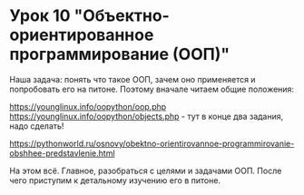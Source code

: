 # Урок 10 "Объектно-ориентированное программирование (ООП)"

Наша задача: понять что такое ООП, зачем оно применяется и попробовать его на питоне. Поэтому вначале читаем общие положения:

https://younglinux.info/oopython/oop.php
https://younglinux.info/oopython/objects.php - тут в конце два задания, надо сделать!

https://pythonworld.ru/osnovy/obektno-orientirovannoe-programmirovanie-obshhee-predstavlenie.html

На этом всё. Главное, разобраться с целями и задачами ООП. После чего приступим к детальному изучению его в питоне.